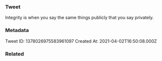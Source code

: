 ### Tweet
Integrity is when you say the same things publicly that you say privately.

### Metadata
Tweet ID: 1378026975583961097
Created At: 2021-04-02T16:50:08.000Z

### Related

